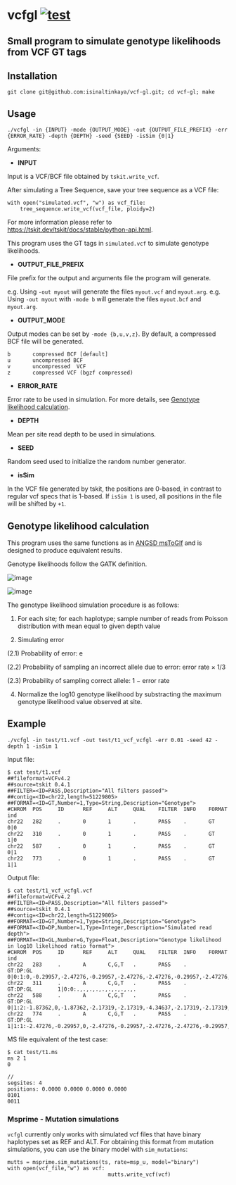# vcfgl [![test](https://github.com/isinaltinkaya/vcf-gl/actions/workflows/test.yml/badge.svg)](https://github.com/isinaltinkaya/vcf-gl/actions/workflows/test.yml)
## Small program to simulate genotype likelihoods from VCF GT tags

## Installation

```
git clone git@github.com:isinaltinkaya/vcf-gl.git; cd vcf-gl; make
```

## Usage

```
./vcfgl -in {INPUT} -mode {OUTPUT_MODE} -out {OUTPUT_FILE_PREFIX} -err {ERROR_RATE} -depth {DEPTH} -seed {SEED} -isSim {0|1} 
```

Arguments:

* **INPUT**
 
Input is a VCF/BCF file obtained by `tskit.write_vcf`.

After simulating a Tree Sequence, save your tree sequence as a VCF file:
```
with open("simulated.vcf", "w") as vcf_file:
    tree_sequence.write_vcf(vcf_file, ploidy=2)
```

For more information please refer to https://tskit.dev/tskit/docs/stable/python-api.html.

This program uses the GT tags in `simulated.vcf` to simulate genotype likelihoods.


* **OUTPUT_FILE_PREFIX**

File prefix for the output and arguments file the program will generate. 

e.g. Using `-out myout` will generate the files `myout.vcf` and `myout.arg`.
e.g. Using `-out myout` with `-mode b` will generate the files `myout.bcf` and `myout.arg`.


* **OUTPUT_MODE**

 Output modes can be set by `-mode {b,u,v,z}`. By default, a compressed BCF file will be generated.

```
b       compressed BCF [default]
u       uncompressed BCF
v       uncompressed  VCF
z       compressed VCF (bgzf compressed)
```

* **ERROR_RATE**

Error rate to be used in simulation. For more details, see [Genotype likelihood calculation](#genotype-likelihood-calculation).

* **DEPTH**

Mean per site read depth to be used in simulations.

* **SEED**

Random seed used to initialize the random number generator.

* **isSim**

In the VCF file generated by tskit, the positions are 0-based, in contrast to regular vcf specs that is 1-based. If `isSim 1` is used, all positions in the file will be shifted by `+1`.


## Genotype likelihood calculation

This program uses the same functions as in [ANGSD msToGlf](https://github.com/ANGSD/angsd/blob/master/misc/msToGlf.c) and is designed to produce equivalent results.

 
Genotype likelihoods follow the GATK definition.  

![image](https://user-images.githubusercontent.com/33371500/170043998-dcff8c7d-b483-42e4-b312-38b280970fc8.png)

![image](https://user-images.githubusercontent.com/33371500/170044034-89650362-5e0d-4321-810b-698a7fba0d20.png)


The genotype likelihood simulation procedure is as follows:

1. For each site; for each haplotype; sample number of reads from Poisson distribution with mean equal to given depth value

2. Simulating error

(2.1) Probability of error: e

(2.2) Probability of sampling an incorrect allele due to error: error rate × 1/3

(2.3) Probability of sampling correct allele: 1 − error rate


4. Normalize the log10 genotype likelihood by substracting the maximum genotype likelihood value
observed at site.

## Example


```
./vcfgl -in test/t1.vcf -out test/t1_vcf_vcfgl -err 0.01 -seed 42 -depth 1 -isSim 1
```

Input file: 

```
$ cat test/t1.vcf
##fileformat=VCFv4.2
##source=tskit 0.4.1
##FILTER=<ID=PASS,Description="All filters passed">
##contig=<ID=chr22,length=51229805>
##FORMAT=<ID=GT,Number=1,Type=String,Description="Genotype">
#CHROM  POS     ID      REF     ALT     QUAL    FILTER  INFO    FORMAT  ind
chr22   282     .       0       1       .       PASS    .       GT      0|0
chr22   310     .       0       1       .       PASS    .       GT      1|0
chr22   587     .       0       1       .       PASS    .       GT      0|1
chr22   773     .       0       1       .       PASS    .       GT      1|1
```

Output file: 

```
$ cat test/t1_vcf_vcfgl.vcf
##fileformat=VCFv4.2
##FILTER=<ID=PASS,Description="All filters passed">
##source=tskit 0.4.1
##contig=<ID=chr22,length=51229805>
##FORMAT=<ID=GT,Number=1,Type=String,Description="Genotype">
##FORMAT=<ID=DP,Number=1,Type=Integer,Description="Simulated read depth">
##FORMAT=<ID=GL,Number=G,Type=Float,Description="Genotype likelihood in log10 likelihood ratio format">
#CHROM  POS     ID      REF     ALT     QUAL    FILTER  INFO    FORMAT  ind
chr22   283     .       A       C,G,T   .       PASS    .       GT:DP:GL        0|0:1:0,-0.29957,-2.47276,-0.29957,-2.47276,-2.47276,-0.29957,-2.47276,-2.47276,-2.47276
chr22   311     .       A       C,G,T   .       PASS    .       GT:DP:GL        1|0:0:.,.,.,.,.,.,.,.,.,.
chr22   588     .       A       C,G,T   .       PASS    .       GT:DP:GL        0|1:2:-1.87362,0,-1.87362,-2.17319,-2.17319,-4.34637,-2.17319,-2.17319,-4.34637,-4.34637
chr22   774     .       A       C,G,T   .       PASS    .       GT:DP:GL        1|1:1:-2.47276,-0.29957,0,-2.47276,-0.29957,-2.47276,-2.47276,-0.29957,-2.47276,-2.47276
```


MS file equivalent of the test case:
```
$ cat test/t1.ms
ms 2 1
0

//
segsites: 4
positions: 0.0000 0.0000 0.0000 0.0000
0101
0011
```

### Msprime - Mutation simulations

`vcfgl` currently only works with simulated vcf files that have binary haplotypes set as REF and ALT. For obtaining this format from mutation simulations, you can use the binary model with `sim_mutations`:

```
mutts = msprime.sim_mutations(ts, rate=msp_u, model="binary")
with open(vcf_file,"w") as vcf:
                                mutts.write_vcf(vcf)
```
